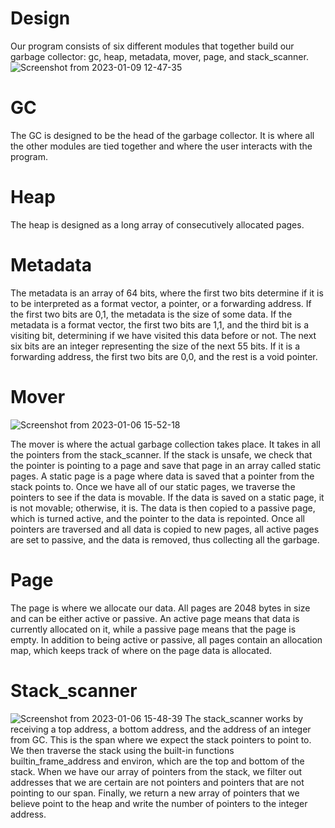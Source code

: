 # Design
Our program consists of six different modules that together build our garbage collector: gc, heap, metadata, mover, page, and stack_scanner.
![Screenshot from 2023-01-09 12-47-35](https://user-images.githubusercontent.com/86603710/211301669-2f14d046-1ce0-41a2-b45a-796b4891d630.png)


# GC 
The GC is designed to be the head of the garbage collector. It is where all the other modules are tied together and where the user interacts with the program.

# Heap 
The heap is designed as a long array of consecutively allocated pages.

# Metadata
The metadata is an array of 64 bits, where the first two bits determine if it is to be interpreted as a format vector, a pointer, or a forwarding address. If the first two bits are 0,1, the metadata is the size of some data. If the metadata is a format vector, the first two bits are 1,1, and the third bit is a visiting bit, determining if we have visited this data before or not. The next six bits are an integer representing the size of the next 55 bits. If it is a forwarding address, the first two bits are 0,0, and the rest is a void pointer.

# Mover 
![Screenshot from 2023-01-06 15-52-18](https://user-images.githubusercontent.com/90697986/211036548-2833027e-c08f-4966-8ed5-7befe726baef.png)

The mover is where the actual garbage collection takes place. It takes in all the pointers from the stack_scanner. If the stack is unsafe, we check that the pointer is pointing to a page and save that page in an array called static pages. A static page is a page where data is saved that a pointer from the stack points to. Once we have all of our static pages, we traverse the pointers to see if the data is movable. If the data is saved on a static page, it is not movable; otherwise, it is. The data is then copied to a passive page, which is turned active, and the pointer to the data is repointed. Once all pointers are traversed and all data is copied to new pages, all active pages are set to passive, and the data is removed, thus collecting all the garbage.

# Page 
The page is where we allocate our data. All pages are 2048 bytes in size and can be either active or passive. An active page means that data is currently allocated on it, while a passive page means that the page is empty. In addition to being active or passive, all pages contain an allocation map, which keeps track of where on the page data is allocated.

# Stack_scanner 
![Screenshot from 2023-01-06 15-48-39](https://user-images.githubusercontent.com/90697986/211036193-83289d69-c688-4aa5-8110-af7ee70d9251.png)
The stack_scanner works by receiving a top address, a bottom address, and the address of an integer from GC. This is the span where we expect the stack pointers to point to. We then traverse the stack using the built-in functions builtin_frame_address and environ, which are the top and bottom of the stack. When we have our array of pointers from the stack, we filter out addresses that we are certain are not pointers and pointers that are not pointing to our span. Finally, we return a new array of pointers that we believe point to the heap and write the number of pointers to the integer address.
